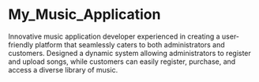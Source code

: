 # My_Music_Application
 Innovative music application developer experienced in creating a user-friendly platform that seamlessly caters    to both administrators and customers.   Designed a dynamic system allowing administrators to register and upload songs, while customers can easily  register, purchase, and access a diverse library of music.  
